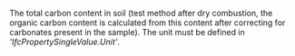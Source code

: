 The total carbon content in soil (test method after dry combustion, the organic carbon content is calculated from this content after correcting for carbonates present in the sample). The unit must be defined in _'IfcPropertySingleValue_._Unit'_.
